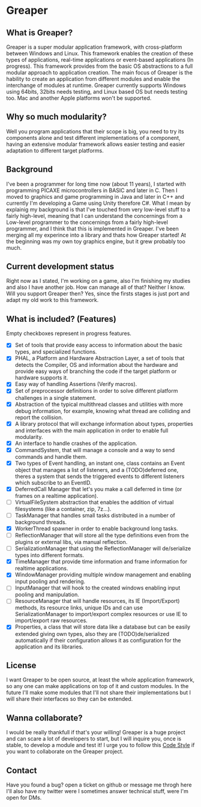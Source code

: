 # Greaper

## What is Greaper?

Greaper is a super modular application framework, with cross-platform between Windows and Linux.
This framework enables the creation of these types of applications, real-time applications or event-based applications (In progress). This framework provides from the basic OS abstractions to a full modular approach to application creation.
The main focus of Greaper is the hability to create an application from different modules and enable the interchange of modules at runtime. 
Greaper currently supports Windows using 64bits, 32bits needs testing, and Linux based OS but needs testing too. Mac and another Apple platforms won't be supported.

## Why so much modularity?

Well you program applications that their scope is big, you need to try its components alone and test different implementations of a component, having an extensive modular framework allows easier testing and easier adaptation to different target platforms.

## Background

I've been a programmer for long time now (about 11 years), I started with programming PICAXE microcontrollers in BASIC and later in C. Then I moved to graphics and game programming in Java and later in C++ and currently I'm developing a Game using Unity therefore C#.
What I mean by explainig my background is that I've touched from very low-level stuff to a fairly high-level, meaning that I can understand the concernings from a Low-level programmer to the concernings from a fairly high-level programmer, and I think that this is implemented in Greaper.
I've been merging all my experince into a library and thats how Greaper started! At the beginning was my own toy graphics engine, but it grew probably too much.

## Current development status

Right now as I stated, I'm working on a game, also I'm finishing my studies and also I have another job. How can manage all of that? Neither I know.
Will you support Greaper then? Yes, since the firsts stages is just port and adapt my old work to this framework.

## What is included? (Features)

Empty checkboxes represent in progress features.

* [X] Set of tools that provide easy access to information about the basic types, and specialized functions.
* [X] PHAL, a Platform and Hardware Abstraction Layer, a set of tools that detects the Compiler, OS and information about the hardware and provide easy ways of branching the code if the target platform or hardware supports it.
* [X] Easy way of handling Assertions (Verify macros).
* [X] Set of preprocessor definitions in order to solve different platform challenges in a single statement.
* [X] Abstraction of the typical multithread classes and utilities with more debug information, for example, knowing what thread are colliding and report the collision.
* [X] A library protocol that will exchange information about types, properties and interfaces with the main application in order to enable full modularity.
* [X] An interface to handle crashes of the application.
* [X] CommandSystem, that will manage a console and a way to send commands and handle them.
* [X] Two types of Event handling, an instant one, class contains an Event object that manages a list of listeners, and a (TODO)deferred one, theres a system that sends the triggered events to different listeners which subscribe to an EventID.
* [X] DeferredCall Manager that let's you make a call deferred in time (or frames on a realtime application).
* [ ] VirtualFileSystem abstraction that enables the addition of virtual filesystems (like a container, zip, 7z...).
* [ ] TaskManager that handles small tasks distributed in a number of background threads.
* [X] WorkerThread spawner in order to enable background long tasks.
* [ ] ReflectionManager that will store all the type definitions even from the plugins or external libs, via manual reflection.
* [ ] SerializationManager that using the ReflectionManager will de/serialize types into different formats.
* [X] TimeManager that provide time information and frame information for realtime applications.
* [X] WindowManager providing multiple window management and enabling input pooling and rendering.
* [ ] InputManager that will hook to the created windows enabling input pooling and manipulation.
* [ ] ResourceManager that will handle resources, its IE (Import/Export) methods, its resource links, unique IDs and can use SerializationManager to import/export complex resources or use IE to import/export raw resources.
* [X] Properties, a class that will store data like a database but can be easily extended giving own types, also they are (TODO)de/serialized automatically if their configuration allows it as configuration for the application and its libraries.

## License

I want Greaper to be open source, at least the whole application framework, so any one can make applications on top of it and custom modules.
In the future I'll make some modules that I'll not share their implementations but I will share their interfaces so they can be extended.

## Wanna collaborate?

I would be really thankfull if that's your willing! Greaper is a huge project and can scare a lot of developers to start, but I will inquire you, once is stable, to develop a module and test it!
I urge you to follow this [Code Style](CodeStyle.md) if you want to collaborate on the Greaper project.

## Contact

Have you found a bug? open a ticket on github or message me throgh here I'll also have my twitter were I sometimes answer technical stuff, were I'm open for DMs.